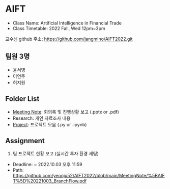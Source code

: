 # AIFT
- Class Name: Artificial Intelligence in Financial Trade
- Class Timetable: 2022 Fall, Wed 12pm~3pm

교수님 github 주소: https://github.com/jangmino/AIFT2022.git

## 팀원 3명
- 윤서영
- 이연주
- 허지원

## Folder List
- [Meeting Note](https://github.com/yeonju52/AIFT2022/tree/main/MeetingNote): 회의록 및 진행상황 보고 (.pptx or .pdf)
- Research: 개인 자료조사 내용
- [Project](https://github.com/yeonju52/AIFT2022/tree/main/Project): 프로젝트 모음 (.py or .ipynb)


## Assignment
1. 팀 프로젝트 현황 보고 (실시간 투자 환경 세팅)
  - Deadline: ~ 2022.10.03 오후 11:59
  - Path: https://github.com/yeonju52/AIFT2022/blob/main/MeetingNote/%5BAIFT%5D%20221003_BranchFlow.pdf
